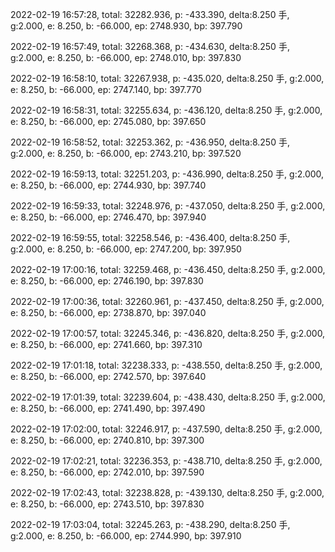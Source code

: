 2022-02-19 16:57:28, total: 32282.936, p: -433.390, delta:8.250 手, g:2.000, e: 8.250, b: -66.000, ep: 2748.930, bp: 397.790

2022-02-19 16:57:49, total: 32268.368, p: -434.630, delta:8.250 手, g:2.000, e: 8.250, b: -66.000, ep: 2748.010, bp: 397.830

2022-02-19 16:58:10, total: 32267.938, p: -435.020, delta:8.250 手, g:2.000, e: 8.250, b: -66.000, ep: 2747.140, bp: 397.770

2022-02-19 16:58:31, total: 32255.634, p: -436.120, delta:8.250 手, g:2.000, e: 8.250, b: -66.000, ep: 2745.080, bp: 397.650

2022-02-19 16:58:52, total: 32253.362, p: -436.950, delta:8.250 手, g:2.000, e: 8.250, b: -66.000, ep: 2743.210, bp: 397.520

2022-02-19 16:59:13, total: 32251.203, p: -436.990, delta:8.250 手, g:2.000, e: 8.250, b: -66.000, ep: 2744.930, bp: 397.740

2022-02-19 16:59:33, total: 32248.976, p: -437.050, delta:8.250 手, g:2.000, e: 8.250, b: -66.000, ep: 2746.470, bp: 397.940

2022-02-19 16:59:55, total: 32258.546, p: -436.400, delta:8.250 手, g:2.000, e: 8.250, b: -66.000, ep: 2747.200, bp: 397.950

2022-02-19 17:00:16, total: 32259.468, p: -436.450, delta:8.250 手, g:2.000, e: 8.250, b: -66.000, ep: 2746.190, bp: 397.830

2022-02-19 17:00:36, total: 32260.961, p: -437.450, delta:8.250 手, g:2.000, e: 8.250, b: -66.000, ep: 2738.870, bp: 397.040

2022-02-19 17:00:57, total: 32245.346, p: -436.820, delta:8.250 手, g:2.000, e: 8.250, b: -66.000, ep: 2741.660, bp: 397.310

2022-02-19 17:01:18, total: 32238.333, p: -438.550, delta:8.250 手, g:2.000, e: 8.250, b: -66.000, ep: 2742.570, bp: 397.640

2022-02-19 17:01:39, total: 32239.604, p: -438.430, delta:8.250 手, g:2.000, e: 8.250, b: -66.000, ep: 2741.490, bp: 397.490

2022-02-19 17:02:00, total: 32246.917, p: -437.590, delta:8.250 手, g:2.000, e: 8.250, b: -66.000, ep: 2740.810, bp: 397.300

2022-02-19 17:02:21, total: 32236.353, p: -438.710, delta:8.250 手, g:2.000, e: 8.250, b: -66.000, ep: 2742.010, bp: 397.590

2022-02-19 17:02:43, total: 32238.828, p: -439.130, delta:8.250 手, g:2.000, e: 8.250, b: -66.000, ep: 2743.510, bp: 397.830

2022-02-19 17:03:04, total: 32245.263, p: -438.290, delta:8.250 手, g:2.000, e: 8.250, b: -66.000, ep: 2744.990, bp: 397.910